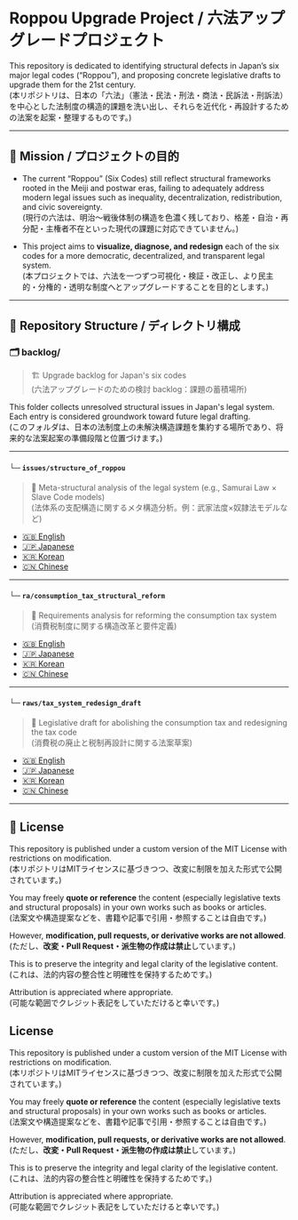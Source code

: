 # Roppou Upgrade Project / 六法アップグレードプロジェクト

This repository is dedicated to identifying structural defects in Japan’s six major legal codes (“Roppou”), and proposing concrete legislative drafts to upgrade them for the 21st century.  
(本リポジトリは、日本の「六法」（憲法・民法・刑法・商法・民訴法・刑訴法）を中心とした法制度の構造的課題を洗い出し、それらを近代化・再設計するための法案を起案・整理するものです。)

---

## 🧭 Mission / プロジェクトの目的

- The current “Roppou” (Six Codes) still reflect structural frameworks rooted in the Meiji and postwar eras, failing to adequately address modern legal issues such as inequality, decentralization, redistribution, and civic sovereignty.  
  (現行の六法は、明治〜戦後体制の構造を色濃く残しており、格差・自治・再分配・主権者不在といった現代の課題に対応できていません。)

- This project aims to **visualize, diagnose, and redesign** each of the six codes for a more democratic, decentralized, and transparent legal system.  
  (本プロジェクトでは、六法を一つずつ可視化・検証・改正し、より民主的・分権的・透明な制度へとアップグレードすることを目的とします。)

---

## 📁 Repository Structure / ディレクトリ構成

### 🗂 backlog/  
> 🏗️ Upgrade backlog for Japan's six codes  
> (六法アップグレードのための検討 backlog：課題の蓄積場所)

This folder collects unresolved structural issues in Japan's legal system. Each entry is considered groundwork toward future legal drafting.  
(このフォルダは、日本の法制度上の未解決構造課題を集約する場所であり、将来的な法案起案の準備段階と位置づけます。)

---

#### └─ `issues/structure_of_roppou`  
> 🧱 Meta-structural analysis of the legal system (e.g., Samurai Law × Slave Code models)  
> (法体系の支配構造に関するメタ構造分析。例：武家法度×奴隷法モデルなど)

- [🇬🇧 English](backlog/issues/structure_of_roppou/structure_of_roppou_en.md)  
- [🇯🇵 Japanese](backlog/issues/structure_of_roppou/structure_of_roppou_ja.md)  
- [🇰🇷 Korean](backlog/issues/structure_of_roppou/structure_of_roppou_ko.md)  
- [🇨🇳 Chinese](backlog/issues/structure_of_roppou/structure_of_roppou_zh.md)

---

#### └─ `ra/consumption_tax_structural_reform`  
> 💸 Requirements analysis for reforming the consumption tax system  
> (消費税制度に関する構造改革と要件定義)

- [🇬🇧 English](backlog/ra/consumption_tax_structural_reform/consumption_tax_structural_reform_en.md)  
- [🇯🇵 Japanese](backlog/ra/consumption_tax_structural_reform/consumption_tax_structural_reform_ja.md)  
- [🇰🇷 Korean](backlog/ra/consumption_tax_structural_reform/consumption_tax_structural_reform_ko.md)  
- [🇨🇳 Chinese](backlog/ra/consumption_tax_structural_reform/consumption_tax_structural_reform_zh.md)

---

#### └─ `raws/tax_system_redesign_draft`  
> 📜 Legislative draft for abolishing the consumption tax and redesigning the tax code  
> (消費税の廃止と税制再設計に関する法案草案)

- [🇬🇧 English](backlog/raws/tax_system_redesign_draft/tax_system_redesign_draft_en.md)  
- [🇯🇵 Japanese](backlog/raws/tax_system_redesign_draft/tax_system_redesign_draft_ja.md)  
- [🇰🇷 Korean](backlog/raws/tax_system_redesign_draft/tax_system_redesign_draft_ko.md)  
- [🇨🇳 Chinese](backlog/raws/tax_system_redesign_draft/tax_system_redesign_draft_zh.md)

---

## 📝 License

This repository is published under a custom version of the MIT License with restrictions on modification.  
(本リポジトリはMITライセンスに基づきつつ、改変に制限を加えた形式で公開されています。)

You may freely **quote or reference** the content (especially legislative texts and structural proposals) in your own works such as books or articles.  
(法案文や構造提案などを、書籍や記事で引用・参照することは自由です。)

However, **modification, pull requests, or derivative works are not allowed**.  
(ただし、**改変・Pull Request・派生物の作成は禁止**しています。)

This is to preserve the integrity and legal clarity of the legislative content.  
(これは、法的内容の整合性と明確性を保持するためです。)

Attribution is appreciated where appropriate.  
(可能な範囲でクレジット表記をしていただけると幸いです。)



## License

This repository is published under a custom version of the MIT License with restrictions on modification.  
(本リポジトリはMITライセンスに基づきつつ、改変に制限を加えた形式で公開されています。)

You may freely **quote or reference** the content (especially legislative texts and structural proposals) in your own works such as books or articles.  
(法案文や構造提案などを、書籍や記事で引用・参照することは自由です。)

However, **modification, pull requests, or derivative works are not allowed**.  
(ただし、**改変・Pull Request・派生物の作成は禁止**しています。)

This is to preserve the integrity and legal clarity of the legislative content.  
(これは、法的内容の整合性と明確性を保持するためです。)

Attribution is appreciated where appropriate.  
(可能な範囲でクレジット表記をしていただけると幸いです。)
